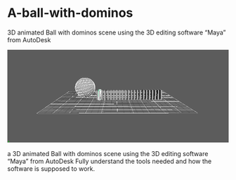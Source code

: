 # A-ball-with-dominos
3D animated Ball with dominos scene using the 3D editing software “Maya” from AutoDesk

![alt text](https://github.com/abdo28/A-ball-with-dominos/blob/main/Screenshot.png?raw=true)

a 3D animated Ball with dominos scene using the 3D editing software “Maya” from AutoDesk
Fully understand the tools needed and how the software is supposed to work.
